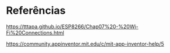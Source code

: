 # Referências

https://tttapa.github.io/ESP8266/Chap07%20-%20Wi-Fi%20Connections.html

https://community.appinventor.mit.edu/c/mit-app-inventor-help/5
